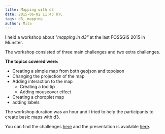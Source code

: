 ```yaml
---
title: Mapping with d3
date: 2015-06-02 11:43 UTC
tags: d3, mapping
author: Mila
---
```

I held a workshop about *"mapping in d3"* at the last FOSSGIS 2015 in Münster.  

The workshop consisted of three main challenges and two extra challenges.  

__The topics covered were:__  

  - Creating a simple map from both geojson and topojson  
  - Changing the projection of the map  
  - Adding interaction to the map  
    - Creating a tooltip  
    - Adding mouseover effect  
  - Creating a choroplet map  
  - adding labels  


The workshop duration was an hour and I tried to help the participants to create basic maps with d3.

You can find the challenges [here](https://github.com/CivicVision/mapping_in_d3/tree/master/challenges) and the presentation is available [here](http://civicvision.de/mapping_in_d3).
